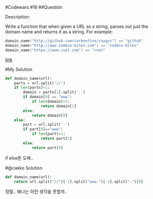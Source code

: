 #Codewars #16
##Question

Description:

Write a function that when given a URL as a string, parses out just the domain name and returns it as a string. For example:

```powershell
domain_name("http://github.com/carbonfive/raygun") == "github" 
domain_name("http://www.zombie-bites.com") == "zombie-bites"
domain_name("https://www.cnet.com") == "cnet"
```

[link](https://www.codewars.com/kata/extract-the-domain-name-from-a-url-1/python)

#My Solution
```python
def domain_name(url):
    parts = url.split('//')
    if len(parts)>1:
        domain = parts[1].split('.')
        if domain[0] == "www":
            if len(domain)>1:
                return domain[1]
        else:
            return domain[0]
    else:
        part = url.split('.')
        if part[0]=="www":
            if len(part)>1:
                return part[1]
        else:
            return part[0]
```
if else문 도배..

#@cakko Solution

```python
def domain_name(url):
    return url.split("//")[-1].split("www.")[-1].split(".")[0]
```

정말.. 왜나는 이런 생각을 못할까..
